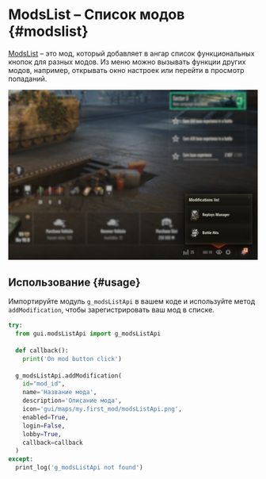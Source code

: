 # ModsList – Список модов {#modslist}

[ModsList](https://gitlab.com/wot-public-mods/mods-list) – это мод, который добавляет в ангар список функциональных кнопок для разных модов. Из меню можно вызывать функции других модов, например, открывать окно настроек или перейти в просмотр попаданий.

![Пример работы ModsList](./assets/preview-lobby.png)


## Использование {#usage}

Импортируйте модуль `g_modsListApi` в вашем коде и используйте метод `addModification`, чтобы зарегистрировать ваш мод в списке.

```python
try:
  from gui.modsListApi import g_modsListApi

  def callback():
    print('On mod button click')

  g_modsListApi.addModification(
    id="mod_id",
    name='Название мода',
    description='Описание мода',
    icon='gui/maps/my.first_mod/modsListApi.png',
    enabled=True,
    login=False,
    lobby=True,
    callback=callback
  )
except:
  print_log('g_modsListApi not found')
```